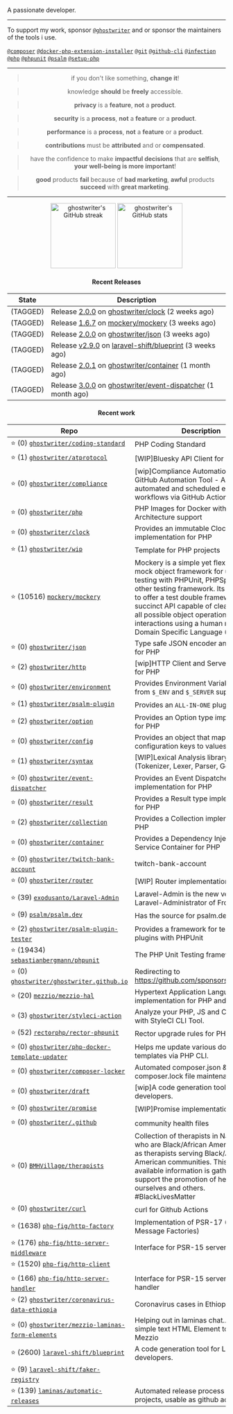A passionate developer.

---

To support my work, sponsor [`@ghostwriter`](https://github.com/sponsors/ghostwriter) and or sponsor the maintainers of the tools i use.

[`@composer`](https://github.com/composer/composer)
[`@docker-php-extension-installer`](https://github.com/mlocati/docker-php-extension-installer)
[`@git`](https://github.com/git/git)
[`@github-cli`](https://github.com/cli/cli)
[`@infection`](https://github.com/infection/infection)
[`@php`](https://github.com/php/php-src)
[`@phpunit`](https://github.com/sebastianbergmann/phpunit)
[`@psalm`](https://github.com/vimeo/psalm)
[`@setup-php`](https://github.com/shivammathur/setup-php)

---

<div align="center">

> if you don't like something, **change it**!

> knowledge **should** be **freely** accessible.

> **privacy** is a **feature**, **not** a **product**.

> **security** is a **process**, **not** a **feature** or a **product**.

> **performance** is a **process**, **not** a **feature** or a **product**.

> **contributions** must be **attributed** and or **compensated**.

> have the confidence to make **impactful decisions** that are **selfish**, **your well-being is more important**!

> **good** products **fail** because of **bad marketing**, **awful** products **succeed** with **great marketing**.

---

<img alt="ghostwriter's GitHub streak" height="150px" src="https://github-readme-streak-stats.herokuapp.com/?user=ghostwriter">

<img alt="ghostwriter's GitHub stats" height="150px" src="https://github-readme-stats.vercel.app/api?username=ghostwriter&show_icons=true&count_private=true&hide_title=true&hide_rank=true&icon_color=333">

#### Recent Releases

| State | Description |
| --- | --- |
| (TAGGED) | Release [2.0.0](https://github.com/ghostwriter/clock/releases/tag/2.0.0) on [ghostwriter/clock](https://github.com/ghostwriter/clock) (2 weeks ago)|
| (TAGGED) | Release [1.6.7](https://github.com/mockery/mockery/releases/tag/1.6.7) on [mockery/mockery](https://github.com/mockery/mockery) (3 weeks ago)|
| (TAGGED) | Release [2.0.0](https://github.com/ghostwriter/json/releases/tag/2.0.0) on [ghostwriter/json](https://github.com/ghostwriter/json) (3 weeks ago)|
| (TAGGED) | Release [v2.9.0](https://github.com/laravel-shift/blueprint/releases/tag/v2.9.0) on [laravel-shift/blueprint](https://github.com/laravel-shift/blueprint) (3 weeks ago)|
| (TAGGED) | Release [2.0.1](https://github.com/ghostwriter/container/releases/tag/2.0.1) on [ghostwriter/container](https://github.com/ghostwriter/container) (1 month ago)|
| (TAGGED) | Release [3.0.0](https://github.com/ghostwriter/event-dispatcher/releases/tag/3.0.0) on [ghostwriter/event-dispatcher](https://github.com/ghostwriter/event-dispatcher) (1 month ago)|

#### Recent work

| Repo | Description |
| --- | --- |
| ⭐️ (0) [`ghostwriter/coding-standard`](https://github.com/ghostwriter/coding-standard) | PHP Coding Standard |
| ⭐️ (1) [`ghostwriter/atprotocol`](https://github.com/ghostwriter/atprotocol) | [WIP]Bluesky API Client for AT Protocol |
| ⭐️ (0) [`ghostwriter/compliance`](https://github.com/ghostwriter/compliance) | [wip]Compliance Automation for OSS - GitHub Automation Tool - A solution for automated and scheduled execution of workflows via GitHub Action. |
| ⭐️ (0) [`ghostwriter/php`](https://github.com/ghostwriter/php) | PHP Images for Docker with Multi-Architecture support |
| ⭐️ (0) [`ghostwriter/clock`](https://github.com/ghostwriter/clock) | Provides an immutable Clock implementation for PHP |
| ⭐️ (1) [`ghostwriter/wip`](https://github.com/ghostwriter/wip) | Template for PHP projects |
| ⭐️ (10516) [`mockery/mockery`](https://github.com/mockery/mockery) | Mockery is a simple yet flexible PHP mock object framework for use in unit testing with PHPUnit, PHPSpec or any other testing framework. Its core goal is to offer a test double framework with a succinct API capable of clearly defining all possible object operations and interactions using a human readable Domain Specific Language (DSL). |
| ⭐️ (0) [`ghostwriter/json`](https://github.com/ghostwriter/json) | Type safe JSON encoder and decoder for PHP |
| ⭐️ (2) [`ghostwriter/http`](https://github.com/ghostwriter/http) | [wip]HTTP Client and Server abstraction for PHP |
| ⭐️ (0) [`ghostwriter/environment`](https://github.com/ghostwriter/environment) | Provides Environment Variables derived from `$_ENV` and `$_SERVER` super-globals |
| ⭐️ (1) [`ghostwriter/psalm-plugin`](https://github.com/ghostwriter/psalm-plugin) | Provides an `ALL-IN-ONE` plugin for Psalm |
| ⭐️ (2) [`ghostwriter/option`](https://github.com/ghostwriter/option) | Provides an Option type implementation for PHP |
| ⭐️ (0) [`ghostwriter/config`](https://github.com/ghostwriter/config) | Provides an object that maps configuration keys to values. |
| ⭐️ (1) [`ghostwriter/syntax`](https://github.com/ghostwriter/syntax) | [WIP]Lexical Analysis library for PHP (Tokenizer, Lexer, Parser, Generator) |
| ⭐️ (0) [`ghostwriter/event-dispatcher`](https://github.com/ghostwriter/event-dispatcher) | Provides an Event Dispatcher implementation for PHP |
| ⭐️ (0) [`ghostwriter/result`](https://github.com/ghostwriter/result) | Provides a Result type implementation for PHP |
| ⭐️ (2) [`ghostwriter/collection`](https://github.com/ghostwriter/collection) | Provides a Collection implementation for PHP |
| ⭐️ (0) [`ghostwriter/container`](https://github.com/ghostwriter/container) | Provides a Dependency Injection Service Container for PHP |
| ⭐️ (0) [`ghostwriter/twitch-bank-account`](https://github.com/ghostwriter/twitch-bank-account) | twitch-bank-account |
| ⭐️ (0) [`ghostwriter/router`](https://github.com/ghostwriter/router) | [WIP] Router implementation for PHP |
| ⭐️ (39) [`exodusanto/Laravel-Admin`](https://github.com/exodusanto/Laravel-Admin) | Laravel-Admin is the new version of Laravel-Administrator of Frozennode |
| ⭐️ (9) [`psalm/psalm.dev`](https://github.com/psalm/psalm.dev) | Has the source for psalm.dev |
| ⭐️ (2) [`ghostwriter/psalm-plugin-tester`](https://github.com/ghostwriter/psalm-plugin-tester) | Provides a framework for testing Psalm plugins with PHPUnit |
| ⭐️ (19434) [`sebastianbergmann/phpunit`](https://github.com/sebastianbergmann/phpunit) | The PHP Unit Testing framework. |
| ⭐️ (0) [`ghostwriter/ghostwriter.github.io`](https://github.com/ghostwriter/ghostwriter.github.io) | Redirecting to https://github.com/sponsors/ghostwriter |
| ⭐️ (20) [`mezzio/mezzio-hal`](https://github.com/mezzio/mezzio-hal) | Hypertext Application Language implementation for PHP and PSR-7 |
| ⭐️ (3) [`ghostwriter/styleci-action`](https://github.com/ghostwriter/styleci-action) | Analyze your PHP, JS and CSS code with StyleCI CLI Tool. |
| ⭐️ (52) [`rectorphp/rector-phpunit`](https://github.com/rectorphp/rector-phpunit) | Rector upgrade rules for PHPUnit |
| ⭐️ (0) [`ghostwriter/php-docker-template-updater`](https://github.com/ghostwriter/php-docker-template-updater) | Helps me update various docker templates via PHP CLI. |
| ⭐️ (0) [`ghostwriter/composer-locker`](https://github.com/ghostwriter/composer-locker) | Automated composer.json &amp; composer.lock file maintenance. |
| ⭐️ (0) [`ghostwriter/draft`](https://github.com/ghostwriter/draft) | [wip]A code generation tool for Laravel developers. |
| ⭐️ (0) [`ghostwriter/promise`](https://github.com/ghostwriter/promise) | [WIP]Promise implementation for PHP |
| ⭐️ (0) [`ghostwriter/.github`](https://github.com/ghostwriter/.github) | community health files |
| ⭐️ (0) [`BMHVillage/therapists`](https://github.com/BMHVillage/therapists) | Collection of therapists in Nashville, TN who are Black/African American, as well as therapists serving Black/African American communities. This publicly available information is gathered to support the promotion of healing for ourselves and others. #BlackLivesMatter |
| ⭐️ (0) [`ghostwriter/curl`](https://github.com/ghostwriter/curl) | curl for Github Actions |
| ⭐️ (1638) [`php-fig/http-factory`](https://github.com/php-fig/http-factory) | Implementation of PSR-17 (HTTP Message Factories) |
| ⭐️ (176) [`php-fig/http-server-middleware`](https://github.com/php-fig/http-server-middleware) | Interface for PSR-15 server middleware |
| ⭐️ (1520) [`php-fig/http-client`](https://github.com/php-fig/http-client) |  |
| ⭐️ (166) [`php-fig/http-server-handler`](https://github.com/php-fig/http-server-handler) | Interface for PSR-15 server request handler |
| ⭐️ (2) [`ghostwriter/coronavirus-data-ethiopia`](https://github.com/ghostwriter/coronavirus-data-ethiopia) | Coronavirus cases in Ethiopia |
| ⭐️ (0) [`ghostwriter/mezzio-laminas-form-elements`](https://github.com/ghostwriter/mezzio-laminas-form-elements) | Helping out in laminas chat... Getting a simple text HTML Element to work in Mezzio |
| ⭐️ (2600) [`laravel-shift/blueprint`](https://github.com/laravel-shift/blueprint) | A code generation tool for Laravel developers. |
| ⭐️ (9) [`laravel-shift/faker-registry`](https://github.com/laravel-shift/faker-registry) |  |
| ⭐️ (139) [`laminas/automatic-releases`](https://github.com/laminas/automatic-releases) | Automated release process for `laminas/` projects, usable as github action |

</div>
